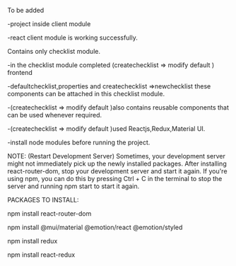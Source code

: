 To be added 


-project inside client module

-react client module is working successfully.

Contains only checklist module.

-in the checklist module completed (createchecklist => modify default ) frontend

-defaultchecklist,properties and createchecklist =>newchecklist these components can be attached in this checklist module.

-(createchecklist => modify default )also contains reusable components that can be used whenever required.

-(createchecklist => modify default )used Reactjs,Redux,Material UI.

-install node modules before running the project.

NOTE: (Restart Development Server)
Sometimes, your development server might not immediately pick up the newly installed packages. After installing react-router-dom, stop your development server and start it again. If you're using npm, you can do this by pressing Ctrl + C in the terminal to stop the server and running npm start to start it again.

PACKAGES TO INSTALL:

npm install react-router-dom

npm install @mui/material @emotion/react @emotion/styled

npm install redux

npm install react-redux

